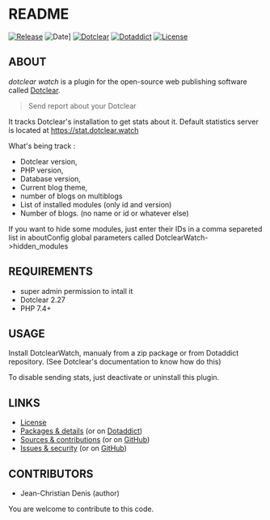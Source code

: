 # README

[![Release](https://img.shields.io/badge/release-0.8-a2cbe9.svg)](https://git.dotclear.watch/dw/DotclearWatch/releases)
![Date](https://img.shields.io/badge/date-2023.08.27-c44d58.svg)]
[![Dotclear](https://img.shields.io/badge/dotclear-v2.27-137bbb.svg)](https://fr.dotclear.org/download)
[![Dotaddict](https://img.shields.io/badge/dotaddict-official-9ac123.svg)](https://plugins.dotaddict.org/dc2/details/DotclearWatch)
[![License](https://img.shields.io/badge/license-GPL--2.0-ececec.svg)](https://git.dotclear.watch/dw/DotclearWatch/src/branch/master/LICENSE)

## ABOUT

_dotclear watch_  is a plugin for the open-source web publishing software called [Dotclear](https://www.dotclear.org).

> Send report about your Dotclear

It tracks Dotclear's installation to get stats about it.
Default statistics server is located at https://stat.dotclear.watch

What's being track :
* Dotclear version,
* PHP version,
* Database version,
* Current blog theme,
* number of blogs on multiblogs
* List of installed modules (only id and version)
* Number of blogs. (no name or id or whatever else)

If you want to hide some modules, just enter their IDs in a comma separeted list 
in aboutConfig global parameters called DotclearWatch->hidden_modules

## REQUIREMENTS

* super admin permission to intall it
* Dotclear 2.27
* PHP 7.4+

## USAGE

Install DotclearWatch, manualy from a zip package or from 
Dotaddict repository. (See Dotclear's documentation to know how do this)

To disable sending stats, just deactivate or uninstall this plugin.

## LINKS

* [License](https://git.dotclear.watch/dw/DotclearWatch/src/branch/master/LICENSE)
* [Packages & details](https://git.dotclear.watch/dw/DotclearWatch/releases) (or on [Dotaddict](https://plugins.dotaddict.org/dc2/details/DotclearWatch))
* [Sources & contributions](https://git.dotclear.watch/dw/DotclearWatch) (or on [GitHub](https://github.com/JcDenis/DotclearWatch))
* [Issues & security](https://git.dotclear.watch/dw/DotclearWatch/issues) (or on [GitHub](https://github.com/JcDenis/DotclearWatch/issues))

## CONTRIBUTORS

* Jean-Christian Denis (author)

You are welcome to contribute to this code.

